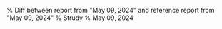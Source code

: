 % Diff between report from "May 09, 2024" and reference report from "May 09, 2024"
% Strudy
% May 09, 2024


